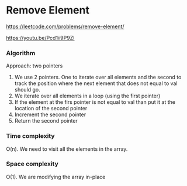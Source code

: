 # Remove Element

https://leetcode.com/problems/remove-element/

https://youtu.be/Pcd1ii9P9ZI

### Algorithm
Approach: two pointers

1) We use 2 pointers. One to iterate over all elements and the second to track the position where the next element that does not equal to val should go.
2) We iterate over all elements in a loop (using the first pointer)
3) If the element at the firs pointer is not equal to val than put it at the location of the second pointer
4) Increment the second pointer
5) Return the second pointer

### Time complexity
O(n). We need to visit all the elements in the array.

### Space complexity
O(1). We are modifying the array in-place
